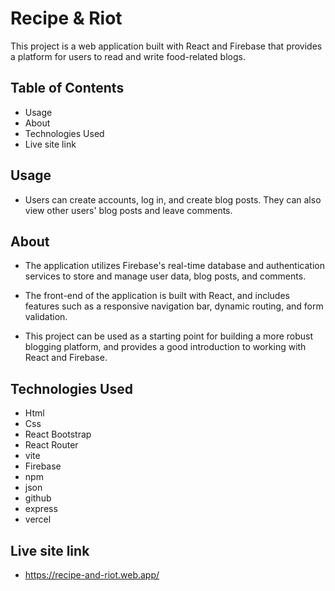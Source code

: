 # Recipe & Riot

This project is a web application built with React and Firebase that provides a platform for users to read and write food-related blogs.

## Table of Contents

- Usage
- About
- Technologies Used
- Live site link


## Usage

- Users can create accounts, log in, and create blog posts. They can also view other users' blog posts and leave comments.

## About

- The application utilizes Firebase's real-time database and authentication services to store and manage user data, blog posts, and comments.

- The front-end of the application is built with React, and includes features such as a responsive navigation bar, dynamic routing, and form validation.

- This project can be used as a starting point for building a more robust blogging platform, and provides a good introduction to working with React and Firebase.

## Technologies Used

- Html
- Css
- React Bootstrap
- React Router
- vite
- Firebase
- npm
- json
- github
- express
- vercel

## Live site link

- https://recipe-and-riot.web.app/
